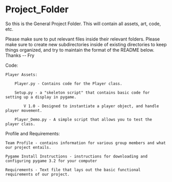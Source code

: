 # Project_Folder

So this is the General Project Folder.
This will contain all assets, art, code, etc. 

Please make sure to put relevant files inside their relevant folders. Please make sure to create new subdirectories inside of existing directories to keep things organized, and try to maintain the format of the README below. Thanks -- Fry


Code:
  
    Player Assets:
      
        Player.py - Contains code for the Player class.
        
        Setup.py - a "skeleton script" that contains basic code for setting up a display in pygame. 
          
            V 1.0 - Designed to instantiate a player object, and handle player movement.
        
        Player_Demo.py - A simple script that allows you to test the player class.
  
Profile and Requirements:

    Team Profile - contains information for various group members and what our project entails.
    
    Pygame Install Instructions - instructions for downloading and configuring pygame 3.2 for your computer
    
    Requirements - Text file that lays out the basic functional requirements of our project.
    
    
